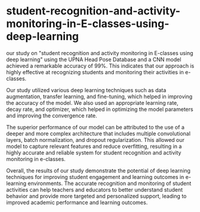 # student-recognition-and-activity-monitoring-in-E-classes-using-deep-learning
our study on "student recognition and activity monitoring in E-classes using deep learning" using the UPNA Head Pose Database and a CNN model achieved a remarkable accuracy of 99%. This indicates that our approach is highly effective at recognizing students and monitoring their activities in e-classes.

Our study utilized various deep learning techniques such as data augmentation, transfer learning, and fine-tuning, which helped in improving the accuracy of the model. We also used an appropriate learning rate, decay rate, and optimizer, which helped in optimizing the model parameters and improving the convergence rate.

The superior performance of our model can be attributed to the use of a deeper and more complex architecture that includes multiple convolutional layers, batch normalization, and dropout regularization. This allowed our model to capture relevant features and reduce overfitting, resulting in a highly accurate and reliable system for student recognition and activity monitoring in e-classes.

Overall, the results of our study demonstrate the potential of deep learning techniques for improving student engagement and learning outcomes in e-learning environments. The accurate recognition and monitoring of student activities can help teachers and educators to better understand student behavior and provide more targeted and personalized support, leading to improved academic performance and learning outcomes.


